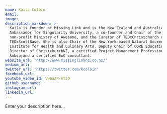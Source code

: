 ```yaml
---
name: Kaila Colbin
email:
image:
description_markdown: >-
  Kaila is founder of Missing Link and is the New Zealand and Australian
  Ambassador for Singularity University, a co-founder and Chair of the
  non-profit Ministry of Awesome, and the Curator of TEDxChristchurch and
  TEDxScottBase. She is also Chair of the New York-based Natural Gourmet
  Institute for Health and Culinary Arts, Deputy Chair of CORE Education Ltd, a
  Director of ChristchurchNZ, a certified Project Management Professional&reg;
  &nbsp;and a certified ExO consultant.
website_url: 'http://www.missinglinknz.co.nz/'
medium_url:
twitter_url: 'https://twitter.com/kcolbin'
facebook_url:
youtube_video_id: Vw6aAP-mtJ0
github_username:
instagram_url:
linkedin_url:
---
```


Enter your description here...
